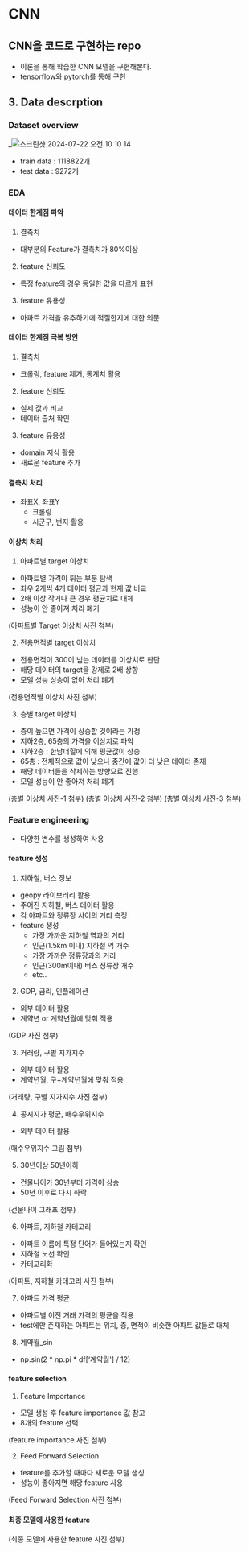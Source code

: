 # CNN

## CNN을 코드로 구현하는 repo
- 이론을 통해 학습한 CNN 모델을 구현해본다.
- tensorflow와 pytorch를 통해 구현

## 3. Data descrption

### Dataset overview

_![스크린샷 2024-07-22 오전 10 10 14](https://github.com/user-attachments/assets/9e25ff77-98dc-407e-91fa-c7832cbd69ff)

- train data : 1118822개
- test data : 9272개


### EDA
#### 데이터 한계점 파악
1. 결측치
- 대부분의 Feature가 결측치가 80%이상

2. feature 신뢰도
- 특정 feature의 경우 동일한 값을 다르게 표현

3. feature 유용성
- 아파트 가격을 유추하기에 적절한지에 대한 의문

#### 데이터 한계점 극복 방안
1. 결측치
- 크롤링, feature 제거, 통계치 활용

2. feature 신뢰도
- 실제 값과 비교
- 데이터 출처 확인

3. feature 유용성
- domain 지식 활용
- 새로운 feature 추가

#### 결측치 처리
- 좌표X, 좌표Y
    - 크롤링
    - 시군구, 번지 활용

#### 이상치 처리
1. 아파트별 target 이상치
- 아파트별 가격이 튀는 부분 탐색
- 좌우 2개씩 4개 데이터 평균과 현재 값 비교
- 2배 이상 작거나 큰 경우 평균치로 대체
- 성능이 안 좋아져 처리 폐기

(아파트별 Target 이상치 사진 첨부)

2. 전용면적별 target 이상치
- 전용면적이 300이 넘는 데이터를 이상치로 판단
- 해당 데이터의 target을 강제로 2배 상향
- 모델 성능 상승이 없어 처리 폐기

(전용면적별 이상치 사진 첨부)

3. 층별 target 이상치
- 층이 높으면 가격이 상승할 것이라는 가정
- 지하2층, 65층의 가격을 이상치로 파악
- 지하2층 : 한남더힐에 의해 평균값이 상승
- 65층 : 전체적으로 값이 낮으나 중간에 값이 더 낮은 데이터 존재
- 해당 데이터들을 삭제하는 방향으로 진행
- 모델 성능이 안 좋아져 처리 폐기

(층별 이상치 사진-1 첨부)
(층별 이상치 사진-2 첨부)
(층별 이상치 사진-3 첨부)

### Feature engineering
- 다양한 변수를 생성하여 사용

#### feature 생성
1. 지하철, 버스 정보
- geopy 라이브러리 활용
- 주어진 지하철, 버스 데이터 활용
- 각 아파트와 정류장 사이의 거리 측정
- feature 생성
    - 가장 가까운 지하철 역과의 거리
    - 인근(1.5km 이내) 지하철 역 개수
    - 가장 가까운 정류장과의 거리
    - 인근(300m이내) 버스 정류장 개수
    - etc..

2. GDP, 금리, 인플레이션
- 외부 데이터 활용
- 계약년 or 계약년월에 맞춰 적용

(GDP 사진 첨부)

3. 거래량, 구별 지가지수
- 외부 데이터 활용
- 계약년월, 구+계약년월에 맞춰 적용

(거래량, 구별 지가지수 사진 첨부)

4. 공시지가 평균, 매수우위지수
- 외부 데이터 활용

(매수우위지수 그림 첨부)

5. 30년이상 50년이하
- 건물나이가 30년부터 가격이 상승
- 50년 이후로 다시 하락

(건물나이 그래프 첨부)

6. 아파트, 지하철 카테고리
- 아파트 이름에 특정 단어가 들어있는지 확인
- 지하철 노선 확인
- 카테고리화 

(아파트, 지하철 카테고리 사진 첨부)

7. 아파트 가격 평균
- 아파트별 이전 거래 가격의 평균을 적용
- test에만 존재하는 아파트는 위치, 층, 면적이 비슷한 아파트 값들로 대체

8. 계약월_sin
- np.sin(2 * np.pi * df[‘계약월'] / 12)

#### feature selection
1. Feature Importance
- 모델 생성 후 feature importance 값 참고
- 8개의 feature 선택

(feature importance 사진 첨부)

2. Feed Forward Selection
- feature를 추가할 때마다 새로운 모델 생성
- 성능이 좋아지면 해당 feature 사용

(Feed Forward Selection 사진 첨부)

#### 최종 모델에 사용한 feature
(최종 모델에 사용한 feature 사진 첨부)
